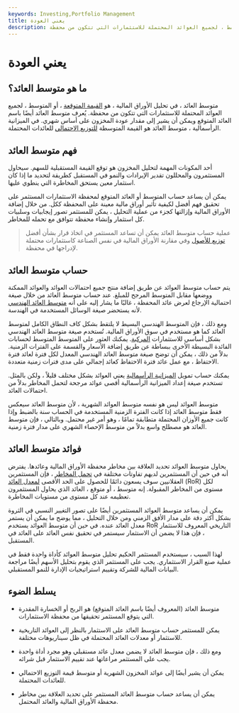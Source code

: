 ```yaml
---
keywords: Investing,Portfolio Management
title: يعني العودة
description: متوسط العائد ، في تحليل الأوراق المالية ، هو القيمة المتوقعة ، أو المتوسط ، لجميع العوائد المحتملة للاستثمارات التي تتكون من محفظة.
---
```


# يعني العودة
## ما هو متوسط العائد؟

متوسط العائد ، في تحليل الأوراق المالية ، هو [القيمة المتوقعة](/expected-value) ، أو المتوسط ، لجميع العوائد المحتملة للاستثمارات التي تتكون من محفظة. يُعرف متوسط العائد أيضًا باسم العائد المتوقع ويمكن أن يشير إلى مقدار عودة المخزون على أساس شهري. في الميزانية الرأسمالية ، متوسط العائد هو القيمة المتوسطة [للتوزيع الاحتمالي](/probabilitydistribution) للعائدات المحتملة.

## فهم متوسط العائد

أحد المكونات المهمة لتحليل المخزون هو توقع القيمة المستقبلية للسهم. سيحاول المستثمرون والمحللون تقدير الإيرادات والنمو في المستقبل كطريقة لتحديد ما إذا كان استثمار معين يستحق المخاطرة التي ينطوي عليها.

يمكن أن يساعد حساب المتوسط أو العائد المتوقع لمحفظة الاستثمارات المستثمر على تحقيق فهم أفضل لكيفية تأثير أوراق مالية معينة على المحفظة ككل. من خلال إضافة الأوراق المالية وإزالتها كجزء من عملية التحليل ، يمكن للمستثمر تصور إيجابيات وسلبيات كل استثمار وإنشاء محفظة تتوافق مع تحمله للمخاطر.

> عملية حساب متوسط العائد يمكن أن تساعد المستثمر في اتخاذ قرار بشأن أفضل [توزيع للأصول](/assetallocation) وفي مقارنة الأوراق المالية في نفس الصناعة كاستثمارات محتملة لإدراجها في محفظة.

>

## حساب متوسط العائد

يتم حساب متوسط العوائد عن طريق إضافة منتج جميع احتمالات العوائد والعوائد الممكنة ووضعها مقابل المتوسط المرجح للمبلغ. عند حساب متوسط العائد من خلال صيغة احتمالية الإرجاع لعرض عائد المحفظة ، غالبًا ما يشار إليه على أنه [متوسط العائد الهندسي](/geometricmean) لأنه يستحضر صيغة الوسائل المستخدمة في الهندسة.

ومع ذلك ، فإن المتوسط الهندسي البسيط لا يلتقط بشكل كاف النطاق الكامل لمتوسط العائد كما هو مستخدم في سوق الأوراق المالية. تُستخدم صيغة متوسط العائد الهندسي بشكل أساسي للاستثمارات [المركبة](/compounding). يمكنك العثور على المتوسط المتوسط لحسابات الفائدة البسيطة الأخرى ببساطة عن طريق إضافة الأسعار والقسمة على الفترات الزمنية. بدلاً من ذلك ، يمكن أن توضح صيغة متوسط العائد الهندسي المعدل لكل فترة لعائد فترة الاحتفاظ ، مع عمل عائد فترة الاحتفاظ كعائد إجمالي على مدى فترات زمنية متعددة.

يمكنك حساب تمويل [الميزانية الرأسمالية](/capitalbudgeting) يعني العوائد بشكل مختلف قليلاً ، ولكن بالمثل. تستخدم صيغة إعداد الميزانية الرأسمالية أقصى عوائد مرجحة لتحمل المخاطر بدلاً من احتمالات العائد.

متوسط العوائد ليس هو نفسه متوسط العوائد الشهرية ، لأن متوسط العائد سيعكس فقط متوسط العائد إذا كانت الفترة الزمنية المستخدمة في الحساب سنة بالضبط وإذا كانت جميع الأوزان المحتملة متطابقة تمامًا ، وهو أمر غير محتمل. وبالتالي ، فإن متوسط العائد هو مصطلح واسع بدلاً من متوسط الإحصاء الشهري على مدار فترة زمنية.

## فوائد متوسط العائد

يحاول متوسط العوائد تحديد العلاقة بين مخاطر محفظة الأوراق المالية وعائدها. يفترض أنه في حين أن المستثمرين لديهم تفاوتات مختلفة في [تحمل المخاطر](/risktolerance) ، فإن المستثمرين العقلانيين سوف يسعون دائمًا للحصول على الحد الأقصى [لمعدل العائد](/rateofreturn) (RoR) لكل مستوى من المخاطر المقبولة. إنه متوسط ، أو متوقع ، العائد الذي يحاول المستثمرون تعظيمه عند كل مستوى من مستويات المخاطرة.

يمكن أن يساعد متوسط العوائد المستثمرين أيضًا على تصور التغيير النسبي في الثروة بشكل أكثر دقة على مدار الأفق الزمني ومن خلال التحليل ، مما يوضح ما يمكن أن يستمر معدل العائد عنده. في حين أن متوسط العوائد يستخدم RoR التاريخي المعروف للاستثمار ، فإن هذا لا يضمن أن الاستثمار سيستمر في تحقيق نفس العائد على العائد في المستقبل.

لهذا السبب ، سيستخدم المستثمر الحكيم تحليل متوسط العوائد كأداة واحدة فقط في عملية صنع القرار الاستثماري. يجب على المستثمر الذي يقوم بتحليل الأسهم أيضًا مراجعة البيانات المالية للشركة وتقييم استراتيجيات الإدارة للنمو المستقبلي.

## يسلط الضوء

- متوسط العائد (المعروف أيضًا باسم العائد المتوقع) هو الربح أو الخسارة المقدرة التي يتوقع المستثمر تحقيقها من محفظة الاستثمارات.

- يمكن للمستثمر حساب متوسط العائد على الاستثمار بالنظر إلى العوائد التاريخية للاستثمار أو معدلات العائد المحتملة في ظل سيناريوهات مختلفة.

- ومع ذلك ، فإن متوسط العائد لا يضمن معدل عائد مستقبلي وهو مجرد أداة واحدة يجب على المستثمر مراعاتها عند تقييم الاستثمار قبل شرائه.

- يمكن أن يشير أيضًا إلى عوائد المخزون الشهرية أو متوسط قيمة التوزيع الاحتمالي للعائدات المحتملة.

- يمكن أن يساعد حساب متوسط العائد المستثمر على تحديد العلاقة بين مخاطر محفظة الأوراق المالية والعائد المحتمل.

